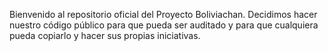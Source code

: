 Bienvenido al repositorio oficial del Proyecto Boliviachan. Decidimos hacer nuestro código público para que pueda ser auditado y para que cualquiera pueda copiarlo y hacer sus propias iniciativas.
